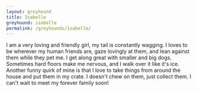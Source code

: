 ```yaml
---
layout: greyhound
title: Isabelle
greyhound: isabelle
permalink: /greyhounds/isabelle/
---
```


I am a very loving and friendly girl, my tail is constantly wagging. I loves to be wherever my human friends are, gaze lovingly at them, and lean against them while they pet me. I get along great with smaller and big dogs. Sometimes hard floors make me nervous, and I walk over it like it's ice. Another funny quirk of mine is that I love to take things from around the house and put them in my crate. I doesn't chew on them, just collect them. I can't wait to meet my forever family soon! 

<div class="fb-post" data-href="https://www.facebook.com/greyhoundpetscentraltexas/photos/a.10151908156378572.1073741834.100961113571/10155087261303572/?type=3" data-width="auto" data-show-text="true"></div>
